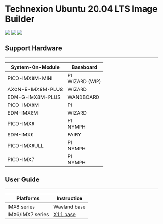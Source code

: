 Technexion Ubuntu 20.04 LTS Image Builder
===========================

![](https://img.shields.io/badge/Release-v20.04LTS_01-green.svg)
![](https://img.shields.io/badge/Producer-wigcheng-orange.svg)
![](https://img.shields.io/badge/License-GPL3.0-blue.svg)


## Support Hardware
 --------
|System-On-Module|Baseboard|
|---|---|
|PICO-IMX8M-MINI|PI<br>WIZARD (WIP)|
|AXON-E-IMX8M-PLUS|WIZARD|
|EDM-G-IMX8M-PLUS|WANDBOARD|
|PICO-IMX8M|PI|
|EDM-IMX8M|WIZARD|
|PICO-IMX6|PI<br>NYMPH|
|EDM-IMX6|FAIRY|
|PICO-IMX6ULL|PI<br>NYMPH|
|PICO-IMX7|PI<br>NYMPH|

## User Guide
 --------
|Platforms|Instruction|
|---|---|
|IMX8 series | [Wayland base](https://github.com/TechNexion-customization/ubuntu-tn-imx/blob/master/README-imx8.md#contents) |
|IMX6/IMX7 series |[X11 base]() |

